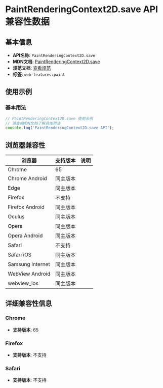 # PaintRenderingContext2D.save API 兼容性数据

## 基本信息

- **API名称**: `PaintRenderingContext2D.save`
- **MDN文档**: [PaintRenderingContext2D.save](https://developer.mozilla.org/docs/Web/API/CanvasRenderingContext2D/save)
- **规范文档**: [查看规范](https://html.spec.whatwg.org/multipage/canvas.html#dom-context-2d-save-dev)
- **标签**: `web-features:paint`

## 使用示例

### 基本用法

```javascript
// PaintRenderingContext2D.save 使用示例
// 请查阅MDN文档了解具体用法
console.log('PaintRenderingContext2D.save API');
```

## 浏览器兼容性

| 浏览器 | 支持版本 | 说明 |
|--------|----------|------|
| Chrome | 65 |  |
| Chrome Android | 同主版本 |  |
| Edge | 同主版本 |  |
| Firefox | 不支持 |  |
| Firefox Android | 同主版本 |  |
| Oculus | 同主版本 |  |
| Opera | 同主版本 |  |
| Opera Android | 同主版本 |  |
| Safari | 不支持 |  |
| Safari iOS | 同主版本 |  |
| Samsung Internet | 同主版本 |  |
| WebView Android | 同主版本 |  |
| webview_ios | 同主版本 |  |

## 详细兼容性信息

### Chrome

- **支持版本**: 65

### Firefox

- **支持版本**: 不支持

### Safari

- **支持版本**: 不支持

